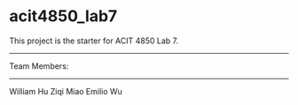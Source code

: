 # acit4850_lab7
This project is the starter for ACIT 4850 Lab 7.

*************
Team Members:
*************

William Hu
Ziqi Miao
Emilio Wu
